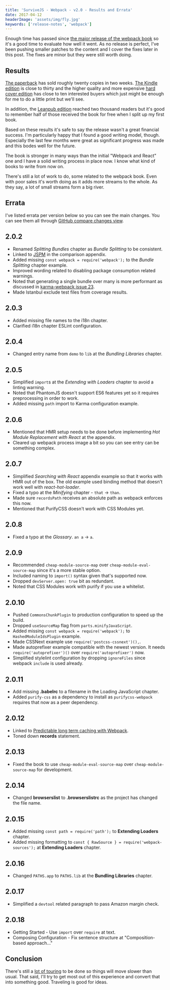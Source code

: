 ```yaml
---
title: 'SurviveJS - Webpack - v2.0 - Results and Errata'
date: 2017-04-12
headerImage: 'assets/img/fly.jpg'
keywords: ['release-notes', 'webpack']
---
```


Enough time has passed since [the major release of the webpack book](../survivejs-webpack-20) so it's a good time to evaluate how well it went. As no release is perfect, I've been pushing smaller patches to the content and I cover the fixes later in this post. The fixes are minor but they were still worth doing.

## Results

[The paperback](https://www.amazon.com/dp/9526868803) has sold roughly twenty copies in two weeks. [The Kindle edition](https://www.amazon.com/SurviveJS-Webpack-apprentice-Juho-Veps%C3%A4l%C3%A4inen-ebook/dp/B06XWZZGBS) is close to thirty and the higher quality and more expensive [hard cover edition](https://survivejs.typeform.com/to/LUQK0T) has close to ten interested buyers which just might be enough for me to do a little print but we'll see.

In addition, the [Leanpub edition](https://leanpub.com/survivejs-webpack) reached two thousand readers but it's good to remember half of those received the book for free when I split up my first book.

Based on these results it's safe to say the release wasn't a great financial success. I'm particularly happy that I found a good writing model, though. Especially the last few months were great as significant progress was made and this bodes well for the future.

The book is stronger in many ways than the initial "Webpack and React" one and I have a solid writing process in place now. I know what kind of books to write from now on.

There's still a lot of work to do, some related to the webpack book. Even with poor sales it's worth doing as it adds more streams to the whole. As they say, a lot of small streams form a big river.

## Errata

I've listed errata per version below so you can see the main changes. You can see them all through [GitHub compare changes view](https://github.com/survivejs/webpack-book/compare/v2.0.1...v2.0.7).

## 2.0.2

* Renamed *Splitting Bundles* chapter as *Bundle Splitting* to be consistent.
* Linked to [JSPM](http://jspm.io/) in the comparison appendix.
* Added missing `const webpack = require('webpack');` to the *Bundle Splitting* chapter example.
* Improved wording related to disabling package consumption related warnings.
* Noted that generating a single bundle over many is more performant as discussed in [karma-webpack issue 23](https://github.com/webpack-contrib/karma-webpack/issues/23).
* Made Istanbul exclude test files from coverage results.

## 2.0.3

* Added missing file names to the i18n chapter.
* Clarified i18n chapter ESLint configuration.

## 2.0.4

* Changed entry name from `demo` to `lib` at the *Bundling Libraries* chapter.

## 2.0.5

* Simplified `import`s at the *Extending with Loaders* chapter to avoid a linting warning.
* Noted that PhantomJS doesn't support ES6 features yet so it requires preprocessing in order to work.
* Added missing `path` import to Karma configuration example.

## 2.0.6

* Mentioned that HMR setup needs to be done before implementing *Hot Module Replacement with React* at the appendix.
* Cleared up webpack process image a bit so you can see entry can be something complex.

## 2.0.7

* Simplified *Searching with React* appendix example so that it works with HMR out of the box. The old example used binding method that doesn't work well with *react-hot-loader*.
* Fixed a typo at the *Minifying* chapter - `that` &rarr; `than`.
* Made sure `recordsPath` receives an absolute path as webpack enforces this now.
* Mentioned that PurifyCSS doesn't work with CSS Modules yet.

## 2.0.8

* Fixed a typo at the *Glossary*. `an a` &rarr; `a`.

## 2.0.9

* Recommended `cheap-module-source-map` over `cheap-module-eval-source-map` since it's a more stable option.
* Included naming to `import()` syntax given that's supported now.
* Dropped `devServer.open: true` bit as redundant.
* Noted that CSS Modules work with purify if you use a whitelist.

## 2.0.10

* Pushed `CommonsChunkPlugin` to production configuration to speed up the build.
* Dropped `useSourceMap` flag from `parts.minifyJavaScript`.
* Added missing `const webpack = require('webpack');` to `HashedModuleIdsPlugin` example.
* Made CSSNext example use `require('postcss-cssnext')(),`.
* Made autoprefixer example compatible with the newest version. It needs `require('autoprefixer')()` over `require('autoprefixer')` now.
* Simplified stylelint configuration by dropping `ignoreFiles` since webpack `include` is used already.

## 2.0.11

* Add missing **.babelrc** to a  filename in the Loading JavaScript chapter.
* Added `purify-css` as a dependency to install as `purifycss-webpack` requires that now as a peer dependency.

## 2.0.12

* Linked to [Predictable long term caching with Webpack](https://medium.com/webpack/predictable-long-term-caching-with-webpack-d3eee1d3fa31).
* Toned down **records** statement.

## 2.0.13

* Fixed the book to use `cheap-module-eval-source-map` over `cheap-module-source-map` for development.

## 2.0.14

* Changed **browserslist** to **.browserslistrc** as the project has changed the file name.

## 2.0.15

* Added missing `const path = require('path');` to **Extending Loaders** chapter.
* Added missing formatting to `const { RawSource } = require('webpack-sources');` at **Extending Loaders** chapter.

## 2.0.16

* Changed `PATHS.app` to `PATHS.lib` at the **Bundling Libraries** chapter.

## 2.0.17

* Simplified a `devtool` related paragraph to pass Amazon margin check.

## 2.0.18

* Getting Started - Use `import` over `require` at text.
* Composing Configuration - Fix sentence structure at "Composition-based approach..."

## Conclusion

There's still a [lot of touring](../euro-tour-2017) to be done so things will move slower than usual. That said, I'll try to get most out of this experience and convert that into something good. Traveling is good for ideas.
